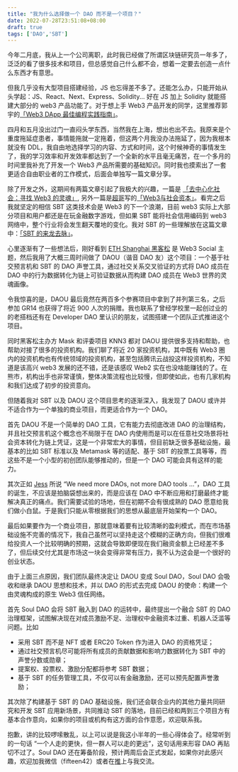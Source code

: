 ```yaml
---
title: "我为什么选择做一个 DAO 而不是一个项目？"
date: 2022-07-28T23:51:08+08:00
draft: true
tags: ['DAO','SBT']
---
```


今年二月底，我从上一个公司离职，此时我已经做了所谓区块链研究员一年多了，泛泛的看了很多技术和项目，但总感觉自己什么都不会，想着一定要去创造一点什么东西才有意思。

但我几乎没有大型项目搭建经验，JS 也忘得差不多了。还能怎么办，只能开始从头学起：JS、React、Next、Express、Solidity... 好在 JS 加上 Solidity 就能搭建大部分的 web3 产品功能了。对于想上手 Web3 产品开发的同学，这里推荐郭宇的[「Web3 DApp 最佳编程实践指南」](https://guoyu.mirror.xyz/RD-xkpoxasAU7x5MIJmiCX4gll3Cs0pAd5iM258S1Ek)。

四月和五月没出过门一直闷头学东西，当然我在上海，想出也出不去。我原来是个重度拖延症患者，事情能拖就一定拖着，但这两个月我没办法拖延了，因为我根本就没有 DDL，我自由地选择学习的内容、方式和时间，这个时候神奇的事情发生了，我的学习效率和开发效率都达到了一个全新的水平且毫无痛苦，在一个多月的时间里我补充了开发一个 Web3 产品所需要的基础知识。同时我也摸索出了一套更适合自由职业者的工作模式，后面会单独写一篇文章分享。

除了开发之外，这期间有两篇文章引起了我极大的兴趣，一篇是 [「去中心化社会：寻找 Web3 的灵魂」](https://mp.weixin.qq.com/s/QzqvMtD9lWiMcPa0gCk-Yg), 另外一篇是[超哥](https://twitter.com/cwweb3)写的[「Web3与社会资本」](https://mp.weixin.qq.com/s/lbRS9gpYn5NZ_zJw0Q3ccg)。看完之后我就坚定的相信 SBT 这类技术会是 Web3 的下一个浪潮，目前 web3 实际上大部分项目和用户都还是在玩金融数字游戏，但如果 SBT 能将社会信用编码到 web3 网络中，整个行业将会发生翻天覆地的变化。我对 SBT 的一些理解放在这篇文章中：[「SBT 的来龙去脉」](https://mirror.xyz/tingfei.eth/K1G3WU2Y2R6LsvvqAq24VGIBYyAmvTtEQZmB7rMIp1c)。

心里逐渐有了一些想法后，刚好看到 [ETH Shanghai 黑客松](https://ethshanghai.org/) 是 Web3 Social 主题，然后我用了大概三周时间做了 DAOU（谐音 DAO 友）这个项目：一个基于社交预言机和 SBT 的 DAO 声誉工具，通过社交关系交叉验证的方式将 DAO 成员在 DAO 中的行为数据转化为链上可验证数据从而构建 DAO 成员在 Web3 世界的灵魂画像。

令我惊喜的是，DAOU 最后竟然在两百多个参赛项目中拿到了并列第三名，之后参加 GR14 也获得了将近 900 人次的捐赠。我也联系了曾经学校里一起创过业的的老搭档还有在 Developer DAO 里认识的朋友，试图搭建一个团队正式推进这个项目。

同时黑客松主办方 Mask 和评委项目 KNN3 都对 DAOU 提供很多支持和帮助，也帮助对接了很多的投资机构。我们聊了将近 20 家投资机构，其中既有 Web3 圈内的投资机构也有传统领域的投资机构，甚至包括腾讯云战投这样投资机构，不知道是该高兴 web3 发展的还不错，还是该感叹 Web2 实在也没啥能赚钱的了。在熊市，机构出手也非常谨慎，整体决策流程也比较慢，但即使如此，也有几家机构和我们达成了初步的投资意向。

但随着我对 SBT 以及 DAOU 这个项目思考的逐渐深入，我发现了 DAOU 或许并不适合作为一个单独的商业项目，而更适合作为一个 DAO。

首先 DAOU 不是一个简单的 DAO 工具，它有能力去彻底改进 DAO 的治理结构，并且社交预言机这个概念也不局限于在 DAO 内使用而是可以在任意社交场景将社会资本转化为链上凭证，这是一个非常宏大的事情，但目前缺乏很多基础设施，最基本的比如 SBT 标准以及 Metamask 等的适配、基于 SBT 的投票工具等等，而这些不是一个小型的初创团队能够推动的，但是一个 DAO 可能会具有这样的能力。

其次正如 [Jess](https://twitter.com/thattallguy/status/1499112483335774208) 所说 “We need more DAOs, not more DAO tools ...”，DAO 工具的诞生，不应该是拍脑袋想出来的，而是应该在 DAO 中不断应用和打磨最终才能解决真正的痛点。我们需要试验的场地，但在初期不会有很成熟的 DAO 愿意给我们做小白鼠。于是我们只能从零根据我们的思想从最底层开始架构一个 DAO。

最后如果要作为一个商业项目，那就意味着要有比较清晰的盈利模式，而在市场基础设施不完善的情况下，我自己虽然可以坚持走这个模糊的正确方向，但我们很难给投资人一个比较明确的预期，这就会导致即便现在我们融资金额上已经差不多了，但后续交付尤其是市场这一块会变得非常有压力，我不认为这会是一个很好的创业状态。

由于上面三点原因，我们团队最终决定让 DAOU 变成 Soul DAO，Soul DAO 会吸收和继承 DAOU 思想和技术，并以 DAO 的形式去完成 DAOU 的使命：构建一个由灵魂构成的原生 Web3 信任网络。

首先 Soul DAO 会将 SBT 融入到 DAO 的运转中，最终提出一个融合 SBT 的 DAO 治理框架，试图解决现在对成员激励不足、治理权中金融资本过重、机器人泛滥等问题。比如

- 采用 SBT 而不是 NFT 或者 ERC20 Token 作为进入 DAO 的资格凭证；
- 通过社交预言机尽可能将所有成员的贡献数据和影响力数据转化为 SBT 中的声誉分数或勋章；
- 提案权、投票权、激励分配都将参考 SBT 数据；
- 基于 SBT 的任务管理工具，不仅可以有金融激励，还可以预先配置声誉激励；

其次除了构建基于 SBT 的 DAO 基础设施，我们还会联合业内的其他力量共同研究和开发 SBT 应用新场景，共同推动 SBT 的落地，目前已经和两到三个项目方有基本合作意向，如果你的项目或机构有这方面的合作意愿，欢迎联系我。

抱歉，讲的比较啰嗦散乱，以上可以说是我这小半年的一些心得体会了。经常听到的一句话 “一个人走的更快，但一群人可以走的更远”，这句话用来形容 DAO 再贴切不过了。Soul DAO 还在筹备阶段，预计两周后会正式发起，如果你对此感兴趣，欢迎加我微信（fifteen42）或者在[推](https://twitter.com/fifteen42_)上与我交流。
